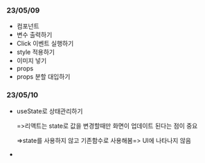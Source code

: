 <h3>23/05/09</h3>
<ul>
<li>컴포넌트</li>
<li>변수 출력하기</li>
<li>Click 이벤트 실행하기</li>
<li>style 적용하기</li>
<li>이미지 넣기</li>
<li>props</li>
<li>props 분할 대입하기</li>
</ul>
<h3>23/05/10</h3>
<ul>
<li>useState로 상태관리하기</li>
  <p>=>리액트는 state로 값을 변경할때만 화면이 업데이트 된다는 점이 중요</p>
  <p>=>state를 사용하지 않고 기존함수로 사용해봄=> UI에 나타나지 않음</p>
<li></li>
</ul>
